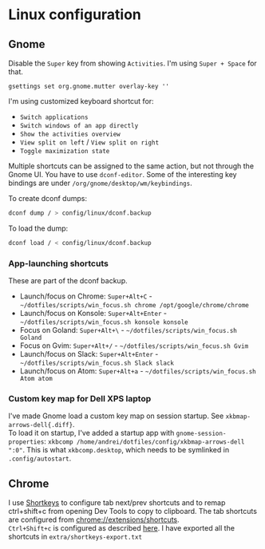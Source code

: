 # Linux configuration

## Gnome

Disable the `Super` key from showing `Activities`. I'm using `Super + Space` for that. 
```
gsettings set org.gnome.mutter overlay-key ''
```

I'm using customized keyboard shortcut for:
- `Switch applications`
- `Switch windows of an app directly`
- `Show the activities overview`
- `View split on left` / `View split on right`
- `Toggle maximization state`

Multiple shortcuts can be assigned to the same action, but not through the
Gnome UI. You have to use `dconf-editor`. Some of the interesting key bindings
are under `/org/gnome/desktop/wm/keybindings`.

To create dconf dumps:
```sh
dconf dump / > config/linux/dconf.backup
```
To load the dump:
```sh
dconf load / < config/linux/dconf.backup
```

### App-launching shortcuts

These are part of the dconf backup.

- Launch/focus on Chrome: `Super+Alt+C` - `~/dotfiles/scripts/win_focus.sh chrome /opt/google/chrome/chrome`
- Launch/focus on Konsole: `Super+Alt+Enter` - `~/dotfiles/scripts/win_focus.sh konsole konsole`
- Focus on Goland: `Super+Alt+\` - `~/dotfiles/scripts/win_focus.sh Goland`
- Focus on Gvim: `Super+Alt+/` - `~/dotfiles/scripts/win_focus.sh Gvim`
- Launch/focus on Slack: `Super+Alt+Enter` - `~/dotfiles/scripts/win_focus.sh Slack slack`
- Launch/focus on Atom: `Super+Alt+a` - `~/dotfiles/scripts/win_focus.sh Atom atom`

### Custom key map for Dell XPS laptop

I've made Gnome load a custom key map on session startup. See
`xkbmap-arrows-dell{.diff}`.  
To load it on startup, I've added a startup app with
`gnome-session-properties`: `xkbcomp
/home/andrei/dotfiles/config/xkbmap-arrows-dell ":0"`. This is what
`xkbcomp.desktop`, which needs to be symlinked in `.config/autostart`.

## Chrome
I use [Shortkeys](https://chrome.google.com/webstore/detail/shortkeys-custom-keyboard/logpjaacgmcbpdkdchjiaagddngobkck) to configure tab next/prev shortcuts and to remap ctrl+shift+c from opening Dev Tools to copy to clipboard.
The tab shortcuts are configured from [chrome://extensions/shortcuts](chrome://extensions/shortcuts).  
`Ctrl+Shift+c` is configured as described [here](https://askubuntu.com/questions/604434/chrome-disable-or-change-keyboard-shortcut-ctrlshiftc-developer-tools-console/991632#991632?newreg=9711ffc8ba2b4e349e87efa4b2fd3542).
I have exported all the shortcuts in `extra/shortkeys-export.txt`

